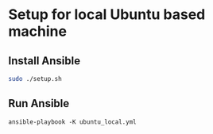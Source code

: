 # Setup for local Ubuntu based machine

## Install Ansible

``` bash
sudo ./setup.sh
```

## Run Ansible

`ansible-playbook -K ubuntu_local.yml`
